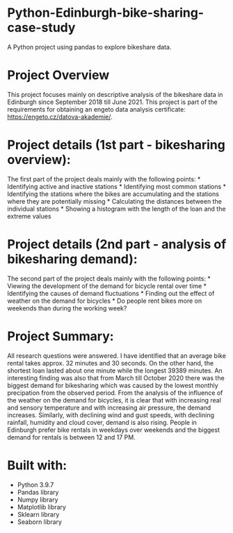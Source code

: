 # Python-Edinburgh-bike-sharing-case-study
A Python project using pandas to explore bikeshare data.

# Project Overview
This project focuses mainly on descriptive analysis of the bikeshare data in Edinburgh since September 2018 till June 2021. This project is part of the requirements for obtaining an engeto data analysis certificate: https://engeto.cz/datova-akademie/.

# Project details (1st part - bikesharing overview):
The first part of the project deals mainly with the following points:
    * Identifying active and inactive stations
    * Identifying most common stations 
    * Identifying the stations where the bikes are accumulating and the stations where they are potentially missing
    * Calculating the distances between the individual stations
    * Showing a histogram with the length of the loan and the extreme values
    
# Project details (2nd part - analysis of bikesharing demand):
The second part of the project deals mainly with the following points:
     * Viewing the development of the demand for bicycle rental over time
     * Identifying the causes of demand fluctuations
     * Finding out the effect of weather on the demand for bicycles
     * Do people rent bikes more on weekends than during the working week?
   
# Project Summary:
All research questions were answered. I have identified that an average bike rental takes approx. 32 minutes and 30 seconds. On the other hand, the shortest loan lasted about one minute while the longest 39389 minutes. An interesting finding was also that from March till October 2020 there was the biggest demand for bikesharing which was caused by the lowest monthly precipation from the observed period. From the analysis of the influence of the weather on the demand for bicycles, it is clear that with increasing real and sensory temperature and with increasing air pressure, the demand increases. Similarly, with declining wind and gust speeds, with declining rainfall, humidity and cloud cover, demand is also rising. People in Edinburgh prefer bike rentals in weekdays over weekends and the biggest demand for rentals is between 12 and 17 PM.

# Built with:
* Python 3.9.7
* Pandas library
* Numpy library
* Matplotlib library
* Sklearn library
* Seaborn library


 
